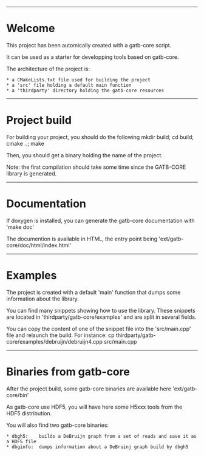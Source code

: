 --------------------------------------------------------------------------------
# Welcome

This project has been automically created with a gatb-core script.

It can be used as a starter for developping tools based on gatb-core.

The architecture of the project is:

    * a CMakeLists.txt file used for building the project
    * a 'src' file holding a default main function
    * a 'thirdparty' directory holding the gatb-core resources

--------------------------------------------------------------------------------
# Project build

For building your project, you should do the following
    mkdir build;  cd build;  cmake ..;  make
    
Then, you should get a binary holding the name of the project.

Note: the first compilation should take some time since the GATB-CORE library is generated.

--------------------------------------------------------------------------------
# Documentation

If doxygen is installed, you can generate the gatb-core documentation with 'make doc'

The documention is available in HTML, the entry point being 'ext/gatb-core/doc/html/index.html'


--------------------------------------------------------------------------------
# Examples

The project is created with a default 'main' function that dumps some information about the library.

You can find many snippets showing how to use the library. 
These snippets are located in 'thirdparty/gatb-core/examples' and are split in several fields.

You can copy the content of one of the snippet file into the 'src/main.cpp' file and relaunch the build.
For instance:
    cp thirdparty/gatb-core/examples/debruijn/debruijn4.cpp src/main.cpp


--------------------------------------------------------------------------------
# Binaries from gatb-core

After the project build, some gatb-core binaries are available here 'ext/gatb-core/bin'

As gatb-core use HDF5, you will have here some H5xxx tools from the HDF5 distribution.

You will also find two gatb-core binaries:

    * dbgh5:    builds a DeBruijn graph from a set of reads and save it as a HDF5 file
    * dbginfo:  dumps information about a DeBruinj graph build by dbgh5

